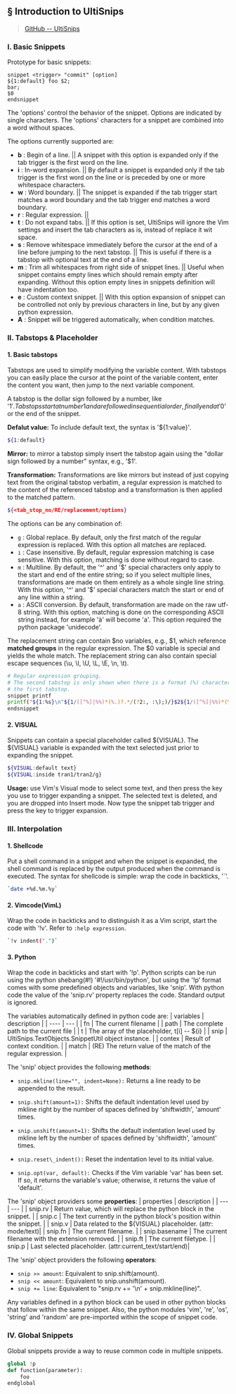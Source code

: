 ## § Introduction to UltiSnips
> [GitHub -- UltiSnips](
https://github.com/SirVer/ultisnips)

### I. Basic Snippets
Prototype for basic snippets: 
```vim
snippet <trigger> "commit" [option]
${1:default} foo $2;
bar;
$0
endsnippet
```

The 'options' control the behavior of the snippet. Options are indicated by
single characters. The 'options' characters for a snippet are combined into
a word without spaces.

The options currently supported are:
* **b** : Begin of a line. || A snippet with this option is expanded only if
the tab trigger is the first word on the line.
* **i** : In-word expansion. || By default a snippet is expanded only if the 
tab trigger is the first word on the line or is preceded by one or more 
whitespace characters.
* **w** : Word boundary. || The snippet is expanded if the tab trigger start
matches a word boundary and the tab trigger end matches a word boundary.
* **r** : Regular expression. || 
* **t** : Do not expand tabs. || If this option is set, UltiSnips will ignore 
the Vim settings and insert the tab characters as is, instead of replace it 
wit space.
* **s** : Remove whitespace immediately before the cursor at the end of a 
line before jumping to the next tabstop. || This is useful if there is a
tabstop with optional text at the end of a line.
* **m** : Trim all whitespaces from right side of snippet lines. || Useful 
when snippet contains empty lines which should remain empty after expanding.
Without this option empty lines in snippets definition will have indentation
too.
* **e** : Custom context snippet. || With this option expansion of snippet
can be controlled not only by previous characters in line, but by any given
python expression.
* **A** : Snippet will be triggered automatically, when condition matches.


### II. Tabstops & Placeholder
#### 1. Basic tabstops
Tabstops are used to simplify modifying the variable content. With tabstops
you can easily place the cursor at the point of the variable content, enter
the content you want, then jump to the next variable component.

A tabstop is the dollar sign followed by a number, like '$1'. Tabstops start
at number 1 and are followed in sequential order, finally end at '$0' or the
end of the snippet.

**Defalut value:** To include default text, the syntax is '\${1:value}'.
```bash
${1:default}
```

**Mirror:** to mirror a tabstop simply insert the tabstop again using the
"dollar sign followed by a number" syntax, e.g., '$1'.

**Transformation:** Transformations are like mirrors but instead of just
copying text from the original tabstop verbatim, a regular expression is
matched to the content of the referenced tabstop and a transformation is then
applied to the matched pattern.
```bash
${<tab_stop_no/RE/replacement/options}
```

The options can be any combination of:
* `g` : Global replace. By default, only the first match of the regular
expression is replaced. With this option all matches are replaced.
* `i` : Case insensitive. By default, regular expression matching is case
sensitive. With this option, matching is done without regard to case.
* `m` : Multiline. By default, the '^' and '\$' special characters only apply
to the start and end of the entire string; so if you select multiple lines,
transformations are made on them entirely as a whole single line string. 
With this option, '^' and '$' special characters match the start or end of
any line within a string.
* `a` : ASCII conversion. By default, transformation are made on the raw
utf-8 string. With this option, matching is done on the corresponding ASCII
string instead, for example 'à' will become 'a'. This option required the
python package 'unidecode'.

The replacement string can contain $no variables, e.g., $1, which reference
**matched groups** in the regular expression. The $0 variable is special and
yields the whole match. The replacement string can also contain special escape
sequences (\u, \l, \U, \L, \E, \n, \t).
```bash
# Regular expression grouping.
# The second tabstop is only shown when there is a format (%) character in
# the first tabstop.
snippet printf
printf("${1:%s}\n"${1/([^%]|%%)*(%.)?.*/(?2:, :\);)/}$2${1/([^%]|%%)*(%.)?.*/(?2:\);)/}
endsnippet
```



#### 2. VISUAL
Snippets can contain a special placeholder called ${VISUAL}. The ${VISUAL}
variable is expanded with the text selected just prior to expanding the
snippet.
```bash
${VISUAL:default text}
${VISUAL:inside tran1/tran2/g}
```

**Usage:** use Vim's Visual mode to select some text, and then press the
key you use to trigger expanding a snippet. The selected text is deleted,
and you are dropped into Insert mode. Now type the snippet tab trigger and
press the key to trigger expansion.


### III. Interpolation
#### 1. Shellcode
Put a shell command in a snippet and when the snippet is expanded, the shell
command is replaced by the output produced when the command is executed.
The syntax for shellcode is simple: wrap the code in backticks, '\`'.
```bash
`date +%d.%m.%y`
```

#### 2. Vimcode(VimL)
Wrap the code in backticks and to distinguish it as a Vim script, start the
code with '!v'. Refer to `:help expression`.
```bash
`!v indent(".")`
```

#### 3. Python
Wrap the code in backticks and start with '!p'. Python scripts can be run
using the python shebang(#!) '#!/usr/bin/python', but using the '!p' format
comes with some predefined objects and variables, like 'snip'. With python
code the value of the 'snip.rv' property replaces the code. Standard output
is ignored.

The variables automatically defined in python code are:
| variables | description                                                   |
| ----      | ---                                                           |
| fn        | The current filename                                          |
| path      | The complete path to the current file                         |
| t         | The array of the placeholder, t[i] -- ${i}                    |
| snip      | UltiSnips.TextObjects.SnippetUtil object instance.            |
| contex    | Result of context condition.                                  |
| match     | (RE) The return value of the match of the regular expression. |

The 'snip' object provides the following **methods**:

* `snip.mkline(line="", indent=None):`
Returns a line ready to be appended to the result.

* `snip.shift(amount=1):`
Shifts the default indentation level used by mkline right by the number of
spaces defined by 'shiftwidth', 'amount' times.

* `snip.unshift(amount=1):`
Shifts the default indentation level used by mkline left by the number of
spaces defined by 'shiftwidth', 'amount' times.

* `snip.reset\_indent():`
Reset the indentation level to its initial value.

* `snip.opt(var, default):`
Checks if the Vim variable 'var' has been set. If so, it returns the
variable's value; otherwise, it returns the value of 'default'.

The 'snip' object providers some **properties**:
| properties | description |
| --- | --- |
| snip.rv | Return value, which will replace the python block in the snippet. | 
| snip.c | The text currently in the python block's position within the snippet. |
| snip.v | Data related to the ${VISUAL} placeholder. (attr: mode/text)|
| snip.fn | The current filename. |
| snip.basename | The current filename with the extension removed. |
| snip.ft | The current filetype. |
| snip.p | Last selected placeholder. (attr:current\_text/start/end)|

The 'snip' object providers the following **operators**:
* `snip >> amount`:
Equivalent to snip.shift(amount).
* `snip << amount`:
Equivalent to snip.unshift(amount).
* `snip += line`:
Equivalent to "snip.rv += '\n' + snip.mkline(line)".

Any variables defined in a python block can be used in other python blocks
that follow within the same snippet. Also, the python modules 'vim', 're',
'os', 'string' and 'random' are pre-imported within the scope of snippet code.



### IV. Global Snippets
Global snippets provide a way to reuse common code in multiple snippets.
```python
global !p
def function(parameter):
    foo
endglobal
```



